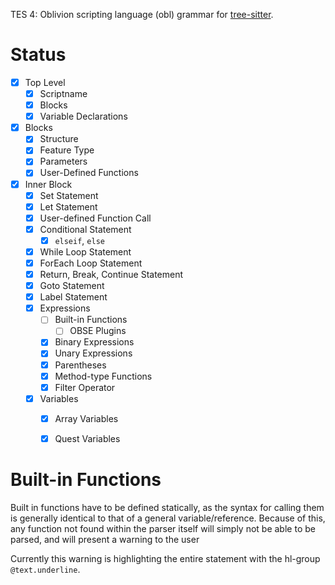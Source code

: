 TES 4: Oblivion scripting language (obl) grammar for [tree-sitter](https://github.com/tree-sitter/tree-sitter).


# Status

- [x] Top Level
    - [x] Scriptname
    - [x] Blocks
    - [x] Variable Declarations
- [x] Blocks
    - [x] Structure
    - [x] Feature Type
    - [x] Parameters
    - [x] User-Defined Functions
- [x] Inner Block
    - [x] Set Statement
    - [x] Let Statement
    - [x] User-defined Function Call
    - [x] Conditional Statement
        - [x] `elseif`, `else`
    - [x] While Loop Statement
    - [x] ForEach Loop Statement
    - [x] Return, Break, Continue Statement
    - [x] Goto Statement
    - [x] Label Statement
    - [x] Expressions
        - [ ] Built-in Functions
             - [ ] OBSE Plugins
        - [x] Binary Expressions
        - [x] Unary Expressions
        - [x] Parentheses
        - [x] Method-type Functions
        - [x] Filter Operator
    - [x] Variables
        - [x] Array Variables
        - [x] Quest Variables


# Built-in Functions

Built in functions have to be defined statically, as the syntax for calling them is generally
identical to that of a general variable/reference. Because of this, any function not found within
the parser itself will simply not be able to be parsed, and will present a warning to the user

Currently this warning is highlighting the entire statement with the hl-group `@text.underline`.
